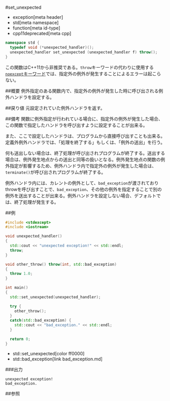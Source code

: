 #set_unexpected
* exception[meta header]
* std[meta namespace]
* function[meta id-type]
* cpp11deprecated[meta cpp]

```cpp
namespace std {
  typedef void (*unexpected_handler)();
  unexpected_handler set_unexpected (unexpected_handler f) throw();
}
```

この関数はC++11から非推奨である。`throw`キーワードの代わりに使用する[`noexcept`キーワード](/lang/cpp11/noexcept.md)では、指定外の例外が発生することによるエラーは起こらない。

##概要
例外指定のある関数内で、指定外の例外が発生した時に呼び出される例外ハンドラを設定する。


##戻り値
元設定されていた例外ハンドラを返す。


##備考
関数に例外指定が行われている場合に、指定外の例外が発生した場合、この関数で指定したハンドラを呼び出すように設定することが出来る。

また、ここで設定したハンドラは、プログラムから直接呼び出すことも出来る。定義外例外ハンドラでは、「処理を終了する」もしくは、「例外の送出」を行う。

何も送出しない場合は、終了処理が呼び出されプログラムが終了する。送出する場合は、例外発生地点からの送出と同等の扱いとなる。例外発生地点の関数の例外指定が影響するため、例外ハンドラ内で指定外の例外が発生した場合は、`terminate()`が呼び出されプログラムが終了する。

例外ハンドラ内には、カレントの例外として、`bad_exception`が渡されておりthrowを呼び出すことで、`bad_exception`、その他の例外を指定することで別の例外を送出することが出来る。例外ハンドラを設定しない場合、デフォルトでは、終了処理が発生する。


##例

```cpp
#include <stdexcept>
#include <iostream>

void unexpected_handler()
{
  std::cout << "unexpected exception!" << std::endl;
  throw;
}

void other_throw() throw(int, std::bad_exception)
{
  throw 1.0;
}

int main()
{
  std::set_unexpected(unexpected_handler);

  try {
    other_throw();
  }
  catch(std::bad_exception) {
    std::cout << "bad_exception." << std::endl;
  }

  return 0;
}
```
* std::set_unexpected[color ff0000]
* std::bad_exception[link bad_exception.md]

###出力
```
unexpected exception!
bad_exception.
```

##参照

